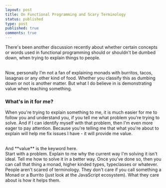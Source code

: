 ```yaml
---
layout: post
title: On Functional Programming and Scary Terminology
status: published
type: post
published: true
comments: true
---
```


There's been another discussion recently about whether certain concepts or words used in functional programming should or shouldn't be dumbed down, when trying to explain things to people.

<br/>
Now, personally I'm not a fan of explaining monads with burritos, tacos, lasagnas or any other kind of food. Whether you classify this as dumbing down or not is another matter. But what I do believe in is demonstrating value when teaching something.

### What's in it for me?

When you're trying to explain something to me, it is much easier for me to follow you and understand you, if you tell me what problem you're trying to solve. 
And if I can identify myself with that problem, then I'm even more eager to pay attention. Because you're telling me that what you're about to explain
will help me fix issues I have - it will provide me value. 

<br/>
And **value** is the keyword here. 

<br/>
Start with a problem. Explain to me why the current way I'm solving it isn't ideal.
Tell me how to solve it in a better way. Once you've done so, then you can call that thing a monad, higher kinded types, typeclasses or whatever.  

<br/>
People aren't scared of terminology. They don't care if you call something a Monad or a Burrito (just look at the JavaScript ecosystem). What they care about is how it helps them.

